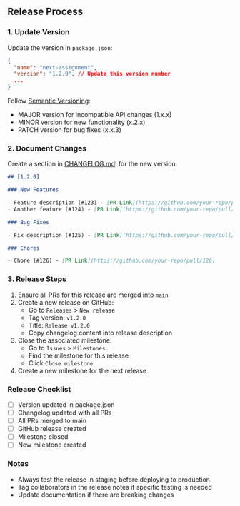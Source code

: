 ## Release Process

### 1. Update Version

Update the version in `package.json`:

```json
{
  "name": "next-assignment",
  "version": "1.2.0", // Update this version number
  ...
}
```

Follow [Semantic Versioning](https://semver.org/):

- MAJOR version for incompatible API changes (1.x.x)
- MINOR version for new functionality (x.2.x)
- PATCH version for bug fixes (x.x.3)

### 2. Document Changes

Create a section in [CHANGELOG.md](./CHANGELOG.MD)! for the new version:

```markdown
## [1.2.0]

### New Features

- Feature description (#123) - [PR Link](https://github.com/your-repo/pull/123)
- Another feature (#124) - [PR Link](https://github.com/your-repo/pull/124)

### Bug Fixes

- Fix description (#125) - [PR Link](https://github.com/your-repo/pull/125)

### Chores

- Chore (#126) - [PR Link](https://github.com/your-repo/pull/126)
```

### 3. Release Steps

1. Ensure all PRs for this release are merged into `main`
2. Create a new release on GitHub:
   - Go to `Releases` > `New release`
   - Tag version: `v1.2.0`
   - Title: `Release v1.2.0`
   - Copy changelog content into release description
3. Close the associated milestone:
   - Go to `Issues` > `Milestones`
   - Find the milestone for this release
   - Click `Close milestone`
4. Create a new milestone for the next release

### Release Checklist

- [ ] Version updated in package.json
- [ ] Changelog updated with all PRs
- [ ] All PRs merged to main
- [ ] GitHub release created
- [ ] Milestone closed
- [ ] New milestone created

### Notes

- Always test the release in staging before deploying to production
- Tag collaborators in the release notes if specific testing is needed
- Update documentation if there are breaking changes
